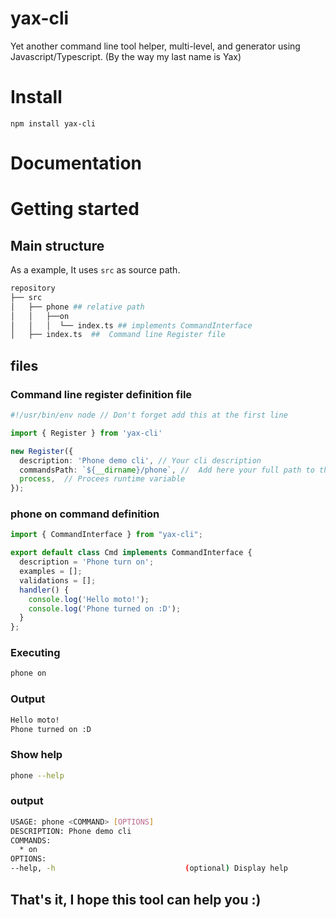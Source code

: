 # yax-cli
Yet another command line tool helper, multi-level, and generator using Javascript/Typescript. (By the way my last name is Yax)

# Install 
```
npm install yax-cli
```

# Documentation


# Getting started

## Main structure

As a example, It uses `src` as source path.
```sh
repository
├── src
│   ├── phone ## relative path 
│   │   ├──on 
│   │   │  └── index.ts ## implements CommandInterface
│   ├── index.ts  ##  Command line Register file
```

## files

### Command line register definition file

```ts
#!/usr/bin/env node // Don't forget add this at the first line

import { Register } from 'yax-cli'

new Register({
  description: 'Phone demo cli', // Your cli description
  commandsPath: `${__dirname}/phone`, //  Add here your full path to the directory
  process,  // Procees runtime variable
});
```

### phone on command definition
```ts
import { CommandInterface } from "yax-cli";

export default class Cmd implements CommandInterface {
  description = 'Phone turn on';
  examples = [];
  validations = [];
  handler() {
    console.log('Hello moto!');
    console.log('Phone turned on :D');
  }
};
```

### Executing
```sh
phone on
```

### Output
```sh
Hello moto!
Phone turned on :D
```

### Show help
```sh
phone --help
```
### output
```sh
USAGE: phone <COMMAND> [OPTIONS]
DESCRIPTION: Phone demo cli
COMMANDS:
  * on
OPTIONS:
--help, -h                             (optional) Display help
```

## That's it, I hope this tool can help you :)

